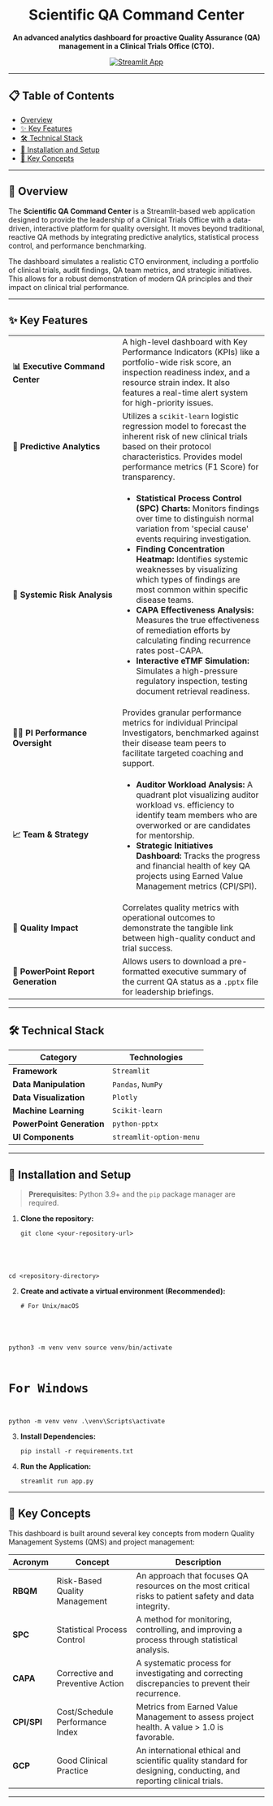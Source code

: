<div align="center">
  <h1>Scientific QA Command Center</h1>
  <p>
    <strong>An advanced analytics dashboard for proactive Quality Assurance (QA) management in a Clinical Trials Office (CTO).</strong>
  </p>
  <a href="https://ucsd-clinical.streamlit.app/">
    <img src="https://static.streamlit.io/badges/streamlit_badge_black_white.svg" alt="Streamlit App">
  </a>
</div>

---

## 📋 Table of Contents

- [Overview](#-overview)
- [✨ Key Features](#-key-features)
- [🛠️ Technical Stack](#️-technical-stack)
- [🚀 Installation and Setup](#-installation-and-setup)
- [🧠 Key Concepts](#-key-concepts)

---

## 📖 Overview

The **Scientific QA Command Center** is a Streamlit-based web application designed to provide the leadership of a Clinical Trials Office with a data-driven, interactive platform for quality oversight. It moves beyond traditional, reactive QA methods by integrating predictive analytics, statistical process control, and performance benchmarking.

The dashboard simulates a realistic CTO environment, including a portfolio of clinical trials, audit findings, QA team metrics, and strategic initiatives. This allows for a robust demonstration of modern QA principles and their impact on clinical trial performance.

---

## ✨ Key Features

<table>
  <tr>
    <td width="200px"><strong>📊 Executive Command Center</strong></td>
    <td>A high-level dashboard with Key Performance Indicators (KPIs) like a portfolio-wide risk score, an inspection readiness index, and a resource strain index. It also features a real-time alert system for high-priority issues.</td>
  </tr>
  <tr>
    <td><strong>🔮 Predictive Analytics</strong></td>
    <td>Utilizes a <code>scikit-learn</code> logistic regression model to forecast the inherent risk of new clinical trials based on their protocol characteristics. Provides model performance metrics (F1 Score) for transparency.</td>
  </tr>
  <tr>
    <td><strong>🔬 Systemic Risk Analysis</strong></td>
    <td>
      <ul>
        <li><strong>Statistical Process Control (SPC) Charts:</strong> Monitors findings over time to distinguish normal variation from 'special cause' events requiring investigation.</li>
        <li><strong>Finding Concentration Heatmap:</strong> Identifies systemic weaknesses by visualizing which types of findings are most common within specific disease teams.</li>
        <li><strong>CAPA Effectiveness Analysis:</strong> Measures the true effectiveness of remediation efforts by calculating finding recurrence rates post-CAPA.</li>
        <li><strong>Interactive eTMF Simulation:</strong> Simulates a high-pressure regulatory inspection, testing document retrieval readiness.</li>
      </ul>
    </td>
  </tr>
  <tr>
    <td><strong>🧑‍🔬 PI Performance Oversight</strong></td>
    <td>Provides granular performance metrics for individual Principal Investigators, benchmarked against their disease team peers to facilitate targeted coaching and support.</td>
  </tr>
  <tr>
    <td><strong>📈 Team & Strategy</strong></td>
    <td>
      <ul>
        <li><strong>Auditor Workload Analysis:</strong> A quadrant plot visualizing auditor workload vs. efficiency to identify team members who are overworked or are candidates for mentorship.</li>
        <li><strong>Strategic Initiatives Dashboard:</strong> Tracks the progress and financial health of key QA projects using Earned Value Management metrics (CPI/SPI).</li>
      </ul>
    </td>
  </tr>
    <tr>
    <td><strong>🔗 Quality Impact</strong></td>
    <td>Correlates quality metrics with operational outcomes to demonstrate the tangible link between high-quality conduct and trial success.</td>
  </tr>
  <tr>
    <td><strong>📄 PowerPoint Report Generation</strong></td>
    <td>Allows users to download a pre-formatted executive summary of the current QA status as a <code>.pptx</code> file for leadership briefings.</td>
  </tr>
</table>

---

## 🛠️ Technical Stack

| Category                | Technologies                                                                                                                                                             |
| ----------------------- | ------------------------------------------------------------------------------------------------------------------------------------------------------------------------ |
| **Framework**           | <code>Streamlit</code>                                                                                                                                                   |
| **Data Manipulation**   | <code>Pandas</code>, <code>NumPy</code>                                                                                                                                  |
| **Data Visualization**  | <code>Plotly</code>                                                                                                                                                      |
| **Machine Learning**    | <code>Scikit-learn</code>                                                                                                                                                |
| **PowerPoint Generation** | <code>python-pptx</code>                                                                                                                                                 |
| **UI Components**       | <code>streamlit-option-menu</code>                                                                                                                                       |

---

## 🚀 Installation and Setup

<blockquote>
  <p><strong>Prerequisites:</strong> Python 3.9+ and the <code>pip</code> package manager are required.</p>
</blockquote>

1.  **Clone the repository:**
    <pre><code class="lang-bash">git clone &lt;your-repository-url&gt;
cd &lt;repository-directory&gt;</code></pre>

2.  **Create and activate a virtual environment (Recommended):**
    <pre><code class="lang-bash"># For Unix/macOS
python3 -m venv venv
source venv/bin/activate

# For Windows
python -m venv venv
.\venv\Scripts\activate</code></pre>

3.  **Install Dependencies:**
    <pre><code class="lang-bash">pip install -r requirements.txt</code></pre>

4.  **Run the Application:**
    <pre><code class="lang-bash">streamlit run app.py</code></pre>

---

## 🧠 Key Concepts

This dashboard is built around several key concepts from modern Quality Management Systems (QMS) and project management:

| Acronym   | Concept                               | Description                                                                                                        |
| --------- | ------------------------------------- | ------------------------------------------------------------------------------------------------------------------ |
| **RBQM**  | Risk-Based Quality Management         | An approach that focuses QA resources on the most critical risks to patient safety and data integrity.               |
| **SPC**   | Statistical Process Control           | A method for monitoring, controlling, and improving a process through statistical analysis.                          |
| **CAPA**  | Corrective and Preventive Action      | A systematic process for investigating and correcting discrepancies to prevent their recurrence.                       |
| **CPI/SPI** | Cost/Schedule Performance Index       | Metrics from Earned Value Management to assess project health. A value > 1.0 is favorable.                         |
| **GCP**   | Good Clinical Practice                | An international ethical and scientific quality standard for designing, conducting, and reporting clinical trials.     |

---
